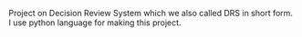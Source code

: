 Project on Decision Review System which we also called DRS in short form. I use python language for making this project.